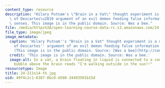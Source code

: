 ```yaml
---
content_type: resource
description: "Hilary Putnam's \"Brain in a Vat\" thought experiment is a modern version\
  \ of Descartes\u2019 argument of an evil demon feeding false information to the\
  \ senses. This image is in the public domain. Source: Was a bee."
file: /media/https%3A/open-learning-course-data-rc.s3.amazonaws.com/24-211-theory-of-knowledge-spring-2014/49f4c2c163878bc0456034493501b15d_24-211s14-th.jpg
file_type: image/jpeg
image_metadata:
  caption: 'Hilary Putnam''s "Brain in a Vat" thought experiment is a modern version
    of Descartes'' argument of an evil demon feeding false information to the senses.
    (This image is in the public domain. Source: [Was a bee](http://commons.wikimedia.org/wiki/File:Brain_in_a_vat_%28en%29_v2.png).)'
  credit: 'This image is in the public domain. Source: Was a bee.'
  image-alt: In a vat, a brain floating in liquid is connected to a computer.  A thought
    bubble above the brain reads "I'm walking outside in the sun!!"
resourcetype: Image
title: 24-211s14-th.jpg
uid: 49f4c2c1-6387-8bc0-4560-34493501b15d
---
```


